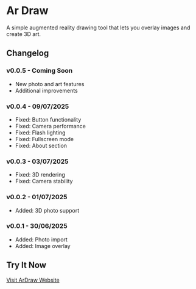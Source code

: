 # **Ar Draw**  

A simple augmented reality drawing tool that lets you overlay images and create 3D art.  

## Changelog  

### v0.0.5 - Coming Soon  
- New photo and art features  
- Additional improvements  

### v0.0.4 - 09/07/2025  
- Fixed: Button functionality  
- Fixed: Camera performance  
- Fixed: Flash lighting  
- Fixed: Fullscreen mode  
- Fixed: About section  

### v0.0.3 - 03/07/2025  
- Fixed: 3D rendering  
- Fixed: Camera stability  

### v0.0.2 - 01/07/2025  
- Added: 3D photo support  

### v0.0.1 - 30/06/2025  
- Added: Photo import  
- Added: Image overlay  

## Try It Now  
[Visit ArDraw Website](https://cleitongbr.github.io/ar-draw/Index.html)
